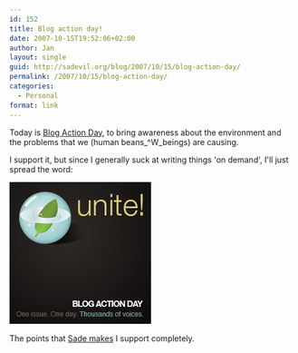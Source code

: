 ```yaml
---
id: 152
title: Blog action day!
date: 2007-10-15T19:52:06+02:00
author: Jan
layout: single
guid: http://sadevil.org/blog/2007/10/15/blog-action-day/
permalink: /2007/10/15/blog-action-day/
categories:
  - Personal
format: link
---
```

Today is <a href="http://blogactionday.org" target="_blank">Blog Action Day</a>, to bring awareness about the environment and the problems that we (human beans_^W_beings) are causing.

I support it, but since I generally suck at writing things 'on demand', I'll just spread the word:

<a href="http://blogactionday.org" target="_blank"><img src="/assets/images/2007/09/action_250x250.jpg" alt="Bloggers Unite - Blog Action Day" /></a>

The points that <a href="http://sade.sadevil.org/blog/?p=119" target="_blank">Sade makes</a> I support completely.